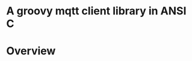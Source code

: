 A groovy mqtt client library in ANSI C
======================================
Overview
======================================